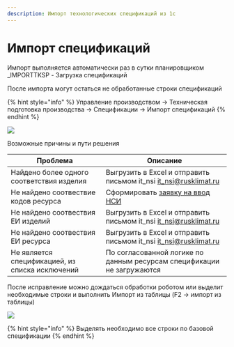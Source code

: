 ```yaml
---
description: Импорт технологических спецификаций из 1с
---
```


# Импорт спецификаций

Импорт выполняется автоматически раз в сутки планировщиком \_IMPORTTKSP - Загрузка спецификаций

После импорта могут остаться не обработанные строки спецификаций

{% hint style="info" %}
Управление производством → Техническая подготовка производства → Спецификации → Импорт спецификаций
{% endhint %}

![](<../../.gitbook/assets/image (605).png>)

Возможные причины и пути решения

| Проблема                                        | Описание                                                                                          |
| ----------------------------------------------- | ------------------------------------------------------------------------------------------------- |
| Найдено более одного соответствия изделия       | Выгрузить в Excel и отправить письмом it\_nsi [it\_nsi@rusklimat.ru](mailto:it\_nsi@rusklimat.ru) |
| Не найдено соотвествие кодов ресурса            | Сформировать [заявку на ввод НСИ](../../upravlenie-mdm/zayavki-na-vvod-resursov/)                 |
| Не найдено соотвествия ЕИ изделий               | Выгрузить в Excel и отправить письмом it\_nsi [it\_nsi@rusklimat.ru](mailto:it\_nsi@rusklimat.ru) |
| Не найдено соотвествия ЕИ ресурса               | Выгрузить в Excel и отправить письмом it\_nsi [it\_nsi@rusklimat.ru](mailto:it\_nsi@rusklimat.ru) |
| Не является спецификацией, из списка исключений | По согласованной логике по данным ресурсам спецификации не загружаются                            |

После исправление можно дождаться обработки роботом или выделит необходимые строки и выполнить Импорт из таблицы (F2 -> импорт из таблицы)

![](<../../.gitbook/assets/image (409).png>)

{% hint style="info" %}
Выделять необходимо все строки по базовой спецификации
{% endhint %}
